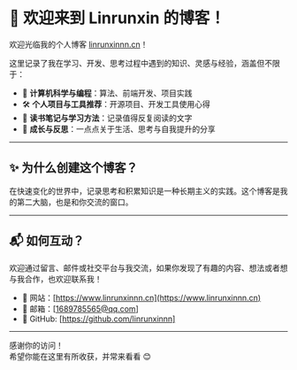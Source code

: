# 👋 欢迎来到 Linrunxin 的博客！

欢迎光临我的个人博客 [linrunxinnn.cn](https://www.linrunxinnn.cn/)！

这里记录了我在学习、开发、思考过程中遇到的知识、灵感与经验，涵盖但不限于：

- 🧠 **计算机科学与编程**：算法、前端开发、项目实践
- 🛠️ **个人项目与工具推荐**：开源项目、开发工具使用心得
- 📘 **读书笔记与学习方法**：记录值得反复阅读的文字
- 🌱 **成长与反思**：一点点关于生活、思考与自我提升的分享

---

## ✨ 为什么创建这个博客？

在快速变化的世界中，记录思考和积累知识是一种长期主义的实践。这个博客是我的第二大脑，也是和你交流的窗口。

---

## 📬 如何互动？

欢迎通过留言、邮件或社交平台与我交流，如果你发现了有趣的内容、想法或者想与我合作，也欢迎联系我！

- 📮 网站：[https://www.linrunxinnn.cn](https://www.linrunxinnn.cn)
- 📧 邮箱：[1689785565@qq.com]
- 🐙 GitHub: [https://github.com/linrunxinnn]

---

感谢你的访问！  
希望你能在这里有所收获，并常来看看 😊

